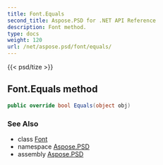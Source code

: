 ```yaml
---
title: Font.Equals
second_title: Aspose.PSD for .NET API Reference
description: Font method. 
type: docs
weight: 120
url: /net/aspose.psd/font/equals/
---
```

{{< psd/tize >}}
## Font.Equals method

```csharp
public override bool Equals(object obj)
```

### See Also

* class [Font](../)
* namespace [Aspose.PSD](../../font/)
* assembly [Aspose.PSD](../../../)


